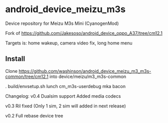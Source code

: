 # android_device_meizu_m3s
Device repository for Meizu M3s Mini (CyanogenMod)

Fork of https://github.com/Jakesoso/android_device_oppo_A37/tree/cm12.1

Targets is: home wakeup, camera video fix, long home menu

Install
-----------
Clone https://github.com/washinson/android_device_meizu_m3_m3s-common/tree/cm12.1 into device/meizu/m3_m3s-common

. build/envsetup.sh
lunch cm_m3s-userdebug
mka bacon

Changelog:
v0.4
Dualsim support
Added media codecs

v0.3
Ril fixed (Only 1 sim, 2 sim will added in next release)

v0.2
Full rebase device tree
